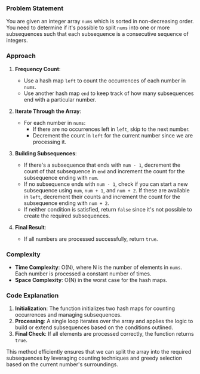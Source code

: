 ### Problem Statement
You are given an integer array `nums` which is sorted in non-decreasing order. You need to determine if it's possible to split `nums` into one or more subsequences such that each subsequence is a consecutive sequence of integers.

### Approach
1. **Frequency Count**: 
   - Use a hash map `left` to count the occurrences of each number in `nums`.
   - Use another hash map `end` to keep track of how many subsequences end with a particular number.

2. **Iterate Through the Array**:
   - For each number in `nums`:
     - If there are no occurrences left in `left`, skip to the next number.
     - Decrement the count in `left` for the current number since we are processing it.
     
3. **Building Subsequences**:
   - If there's a subsequence that ends with `num - 1`, decrement the count of that subsequence in `end` and increment the count for the subsequence ending with `num`.
   - If no subsequence ends with `num - 1`, check if you can start a new subsequence using `num`, `num + 1`, and `num + 2`. If these are available in `left`, decrement their counts and increment the count for the subsequence ending with `num + 2`.
   - If neither condition is satisfied, return `false` since it's not possible to create the required subsequences.

4. **Final Result**:
   - If all numbers are processed successfully, return `true`.

### Complexity
- **Time Complexity**: O(N), where N is the number of elements in `nums`. Each number is processed a constant number of times.
- **Space Complexity**: O(N) in the worst case for the hash maps.

### Code Explanation
1. **Initialization**: The function initializes two hash maps for counting occurrences and managing subsequences.
2. **Processing**: A single loop iterates over the array and applies the logic to build or extend subsequences based on the conditions outlined.
3. **Final Check**: If all elements are processed correctly, the function returns `true`.

This method efficiently ensures that we can split the array into the required subsequences by leveraging counting techniques and greedy selection based on the current number's surroundings.
